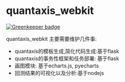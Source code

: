 # quantaxis_webkit

[![Greenkeeper badge](https://badges.greenkeeper.io/yutiansut/QUANTAXIS_Webkit.svg)](https://greenkeeper.io/)

quantaxis_webkit 主要需要维护几件事:

- quantaxis的模板生成,简化代码生成:基于flask
- quantaxis的事务性框架和任务部署: 基于flask
- 画图模块: 基于echarts.js, pyecharts
- 回测结果的可视化以及分析:基于nodejs